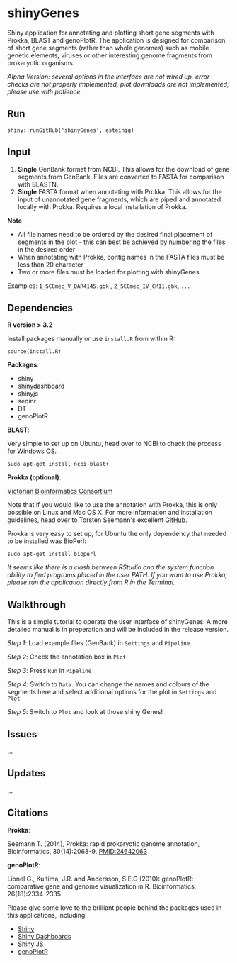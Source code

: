 # shinyGenes

Shiny application for annotating and plotting short gene segments with Prokka, BLAST and genoPlotR. The application is designed for comparison of short gene segments (rather than whole genomes) such as mobile genetic elements, viruses or other interesting genome fragments from prokaryotic organisms.

*Alpha Version: several options in the interface are not wired up, error checks are not properly implemented, plot downloads are not implemented; please use with patience.*

## Run

```
shiny::runGitHub('shinyGenes', esteinig)
```

## Input

1. **Single** GenBank format from NCBI. This allows for the download of gene segments from GenBank. Files are converted to FASTA for comparison with BLASTN.
2. **Single** FASTA format when annotating with Prokka. This allows for the input of unannotated gene fragments, which are piped and annotated locally with Prokka. Requires a local installation of Prokka.

**Note**

- All file names need to be ordered by the desired final placement of segments in the plot - this can best be achieved by numbering the files in the desired order
- When annotating with Prokka, contig names in the FASTA files must be less than 20 character
- Two or more files must be loaded for plotting with shinyGenes

Examples: `1_SCCmec_V_DAR4145.gbk` , `2_SCCmec_IV_CM11.gbk`, `...`

## Dependencies

**R version > 3.2**

Install packages manually or use `install.R` from within R:

`source(install.R)`

**Packages**:

* shiny
* shinydashboard
* shinyjs
* seqinr
* DT
* genoPlotR

**BLAST**:

Very simple to set up on Ubuntu, head over to NCBI to check the process for Windows OS.

`sudo apt-get install ncbi-blast+`

**Prokka (optional)**:

[Victorian Bioinformatics Consortium](http://www.bioinformatics.net.au/software.prokka.shtml)

Note that if you would like to use the annotation with Prokka, this is only possible on Linux and Mac OS X. For more information and installation guidelines, head over to Torsten Seemann's excellent [GitHub](https://github.com/tseemann/prokka). 

Prokka is very easy to set up, for Ubuntu the only dependency that needed to be installed was BioPerl:

`sudo apt-get install bioperl`

*It seems like there is a clash between RStudio and the system function ability to find programs placed in the user PATH. If you want to use Prokka, please run the application directly from R in the Terminal.*

## Walkthrough

This is a simple tutorial to operate the user interface of shinyGenes. A more detailed manual is in preperation and will be included in the release version.

*Step 1*: Load example files (GenBank) in `Settings` and `Pipeline`.

*Step 2*: Check the annotation box in `Plot`

*Step 3*: Press `Run` in `Pipeline`

*Step 4*: Switch to `Data`. You can change the names and colours of the segments here and select additional options for the plot in `Settings` and `Plot`

*Step 5*: Switch to `Plot` and look at those shiny Genes!

## Issues

...

## Updates

...

## Citations

**Prokka**:

Seemann T. (2014), Prokka: rapid prokaryotic genome annotation, Bioinformatics, 30(14):2068-9. [PMID:24642063](http://www.ncbi.nlm.nih.gov/pubmed/?term=24642063)

**genoPlotR**:

Lionel G., Kultima, J.R. and Andersson, S.E.G (2010): genoPlotR: comparative gene and genome visualization in R. Bioinformatics, 26(18):2334-2335

Please give some love to the brilliant people behind the packages used in this applications, including:

- [Shiny](http://shiny.rstudio.com/)
- [Shiny Dashboards](https://rstudio.github.io/shinydashboard/index.html)
- [Shiny JS](https://github.com/daattali/shinyjs)
- [genoPlotR](http://genoplotr.r-forge.r-project.org/)
